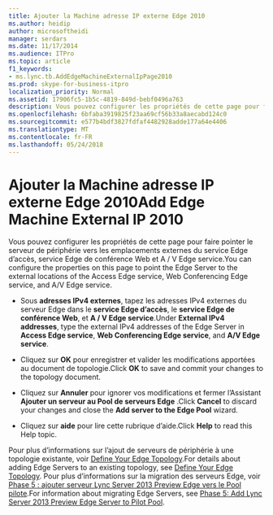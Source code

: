 ```yaml
---
title: Ajouter la Machine adresse IP externe Edge 2010
ms.author: heidip
author: microsoftheidi
manager: serdars
ms.date: 11/17/2014
ms.audience: ITPro
ms.topic: article
f1_keywords:
- ms.lync.tb.AddEdgeMachineExternalIpPage2010
ms.prod: skype-for-business-itpro
localization_priority: Normal
ms.assetid: 17906fc5-1b5c-4819-849d-bebf0496a763
description: Vous pouvez configurer les propriétés de cette page pour faire pointer le serveur de périphérie vers les emplacements externes du service Edge d’accès, service Edge de conférence Web et A / V Edge service.
ms.openlocfilehash: 6bfaba3919825f23aa69cf56b33a8aecabd124c0
ms.sourcegitcommit: e577b4bdf3827fdfaf4482928adde177a64e4406
ms.translationtype: MT
ms.contentlocale: fr-FR
ms.lasthandoff: 05/24/2018
---
```

# <a name="add-edge-machine-external-ip-2010"></a><span data-ttu-id="ee271-103">Ajouter la Machine adresse IP externe Edge 2010</span><span class="sxs-lookup"><span data-stu-id="ee271-103">Add Edge Machine External IP 2010</span></span>
 
<span data-ttu-id="ee271-104">Vous pouvez configurer les propriétés de cette page pour faire pointer le serveur de périphérie vers les emplacements externes du service Edge d’accès, service Edge de conférence Web et A / V Edge service.</span><span class="sxs-lookup"><span data-stu-id="ee271-104">You can configure the properties on this page to point the Edge Server to the external locations of the Access Edge service, Web Conferencing Edge service, and A/V Edge service.</span></span>
  
- <span data-ttu-id="ee271-105">Sous **adresses IPv4 externes**, tapez les adresses IPv4 externes du serveur Edge dans le **service Edge d’accès**, le **service Edge de conférence Web**, et **A / V Edge service**.</span><span class="sxs-lookup"><span data-stu-id="ee271-105">Under **External IPv4 addresses**, type the external IPv4 addresses of the Edge Server in **Access Edge service**, **Web Conferencing Edge service**, and **A/V Edge service**.</span></span>
    
- <span data-ttu-id="ee271-106">Cliquez sur **OK** pour enregistrer et valider les modifications apportées au document de topologie.</span><span class="sxs-lookup"><span data-stu-id="ee271-106">Click **OK** to save and commit your changes to the topology document.</span></span>
    
- <span data-ttu-id="ee271-107">Cliquez sur **Annuler** pour ignorer vos modifications et fermer l’Assistant **Ajouter un serveur au Pool de serveurs Edge** .</span><span class="sxs-lookup"><span data-stu-id="ee271-107">Click **Cancel** to discard your changes and close the **Add server to the Edge Pool** wizard.</span></span>
    
- <span data-ttu-id="ee271-108">Cliquez sur **aide** pour lire cette rubrique d’aide.</span><span class="sxs-lookup"><span data-stu-id="ee271-108">Click **Help** to read this Help topic.</span></span>
    
<span data-ttu-id="ee271-109">Pour plus d’informations sur l’ajout de serveurs de périphérie à une topologie existante, voir [Define Your Edge Topology](http://technet.microsoft.com/library/787b23f1-8fa0-4c37-abf2-c516c5dd66f0.aspx).</span><span class="sxs-lookup"><span data-stu-id="ee271-109">For details about adding Edge Servers to an existing topology, see [Define Your Edge Topology](http://technet.microsoft.com/library/787b23f1-8fa0-4c37-abf2-c516c5dd66f0.aspx).</span></span> <span data-ttu-id="ee271-110">Pour plus d’informations sur la migration des serveurs Edge, voir [Phase 5 : ajouter serveur Lync Server 2013 Preview Edge vers le Pool pilote](http://technet.microsoft.com/library/d2fd0a2f-8fec-4f86-a5b0-7f7d03172016.aspx).</span><span class="sxs-lookup"><span data-stu-id="ee271-110">For information about migrating Edge Servers, see [Phase 5: Add Lync Server 2013 Preview Edge Server to Pilot Pool](http://technet.microsoft.com/library/d2fd0a2f-8fec-4f86-a5b0-7f7d03172016.aspx).</span></span>
  

